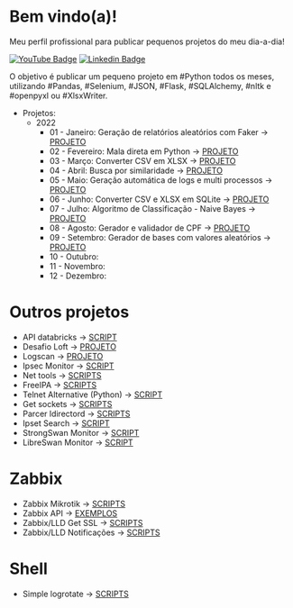 # Bem vindo(a)!

Meu perfil profissional para publicar pequenos projetos do meu dia-a-dia!

[![YouTube Badge](https://img.shields.io/badge/-Youtube-c14438?style=flat-square&labelColor=c14438&logo=youtube&logoColor=white&link=https://www.youtube.com/channel/UCLkLSvBxYl07ss-okgPGjgA)](https://www.youtube.com/channel/UCLkLSvBxYl07ss-okgPGjgA)
[![Linkedin Badge](https://img.shields.io/badge/-LinkedIn-blue?style=flat-square&logo=Linkedin&logoColor=white&link=https://www.linkedin.com/in/willian-oliveira-65a44527/)](https://www.linkedin.com/in/willian-oliveira-65a44527/)

O objetivo é publicar um pequeno projeto em #Python todos os meses, utilizando #Pandas, #Selenium, #JSON, #Flask, #SQLAlchemy, #nltk e #openpyxl ou #XlsxWriter.

- Projetos:
  - 2022
    - 01 - Janeiro: Geração de relatórios aleatórios com Faker -> [PROJETO](https://github.com/pycriador/PyFaker/blob/main/pyFaker.ipynb)
    - 02 - Fevereiro: Mala direta em Python -> [PROJETO](https://github.com/pycriador/PyMalaDireta)
    - 03 - Março: Converter CSV em XLSX -> [PROJETO](https://github.com/pycriador/PyCSVtoXLSX/blob/main/%5BUpload%5D_PyJoinCSV.ipynb)
    - 04 - Abril: Busca por similaridade -> [PROJETO](https://github.com/pycriador/PyNLTK/blob/main/%5BUpload%5D_PyNLTK_Busca_por_similaridade.ipynb)
    - 05 - Maio: Geração automática de logs e multi processos -> [PROJETO](https://github.com/pycriador/PyLog/blob/main/pyLog.ipynb)
    - 06 - Junho: Converter CSV e XLSX em SQLite -> [PROJETO](https://github.com/pycriador/PyCSVtoSQL/blob/main/pyCSVtoSQL.ipynb)
    - 07 - Julho: Algoritmo de Classificação - Naive Bayes -> [PROJETO](https://github.com/pycriador/PyNaiveBayes/blob/main/PyNaiveBayes.ipynb) 
    - 08 - Agosto: Gerador e validador de CPF -> [PROJETO](https://github.com/pycriador/PyCPF/blob/main/pySendEmail.ipynb)
    - 09 - Setembro: Gerador de bases com valores aleatórios -> [PROJETO](https://github.com/pycriador/pyDataGen/blob/main/pyDataGen.ipynb)
    - 10 - Outubro:
    - 11 - Novembro:
    - 12 - Dezembro:

# Outros projetos
- API databricks -> [SCRIPT](https://github.com/pycriador/databricks-api)
- Desafio Loft -> [PROJETO](https://github.com/pycriador/pyJumpCloud)
- Logscan -> [PROJETO](https://github.com/wjesus374/logscan)
- Ipsec Monitor -> [SCRIPT](https://github.com/wjesus374/libreswan_monitor)
- Net tools -> [SCRIPTS](https://github.com/wjesus374/nettools)
- FreeIPA -> [SCRIPTS](https://github.com/wjesus374/freeipa_scripts)
- Telnet Alternative (Python) -> [SCRIPT](https://github.com/wjesus374/alternative_telnet)
- Get sockets -> [SCRIPTS](https://github.com/wjesus374/sockets_count)
- Parcer ldirectord -> [SCRIPTS](https://github.com/wjesus374/ldirectord_manager)
- Ipset Search -> [SCRIPT](https://github.com/wjesus374/ipset)
- StrongSwan Monitor -> [SCRIPT](https://github.com/wjesus374/strongswan_monitor)
- LibreSwan Monitor -> [SCRIPT](https://github.com/wjesus374/libreswan_monitor)

# Zabbix

- Zabbix Mikrotik -> [SCRIPTS](https://github.com/wjesus374/linet.mikrotik)
- Zabbix API -> [EXEMPLOS](https://github.com/wjesus374/zabbix_api)
- Zabbix/LLD Get SSL -> [SCRIPTS](https://github.com/wjesus374/https_getcert)
- Zabbix/LLD Notificações -> [SCRIPTS](https://github.com/wjesus374/zabbix_lld)

# Shell

- Simple logrotate -> [SCRIPTS](https://github.com/wjesus374/simple_logrotate)
